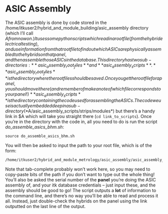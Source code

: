 # ASIC Assembly
The ASIC assembly is done by code stored in the /home/itkuser2/hybrid_and_module_building/asic_assembly directory (which I’ll call $A from now on.) It uses some python scripts which read in a root file (from the hybrid electrical testing), and use information from that root file to find out which ASICs are physically assembled to the hybrids on that panel, and then assemble those ASICs in the database.
This directory has two sub-directories: **asic_assembly_root_files** and **asic_assembly_scripts**.
**asic_assembly_root_files** is the directory where the root files should be saved. Once you get the root file for a panel, you should move it here (and remember of make a note of which file corresponds to your panel!)
**asic_assembly_scripts** is the directory containing the code used for assembling the ASICs. The code we use is actually embedded deep in a sub-directory (*$A/asic_assembly_scripts/strips/modules*) but there’s a handy link in $A which will take you straight there (`cd link_to_scripts`).
Once you’re in the directory with the code in, all you need to do is run the script *do_assemble_asics_bhm.sh*:
```
source do_assemble_asics_bhm.sh
```

You will then be asked to input the path to your root file, which is of the form:

```
/home/itkuser2/hybrid_and_module_metrology/asic_assembly/asic_assembly_root_files/[filename]
```

Note that tab-complete probably won’t work here, so you may need to copy-paste bits of the path if you don’t want to type out the whole thing!
You’ll also be asked the serial number of the **panel** you’re doing the ASIC assembly of, and your itk database credentials – just input these, and the assembly should be good to go!
The script outputs a **lot** of information to the command line, and there’s no way you’ll be able to read and process it all. Instead, just double-check the hybrids on the panel using the link outputted on the last line of the output.